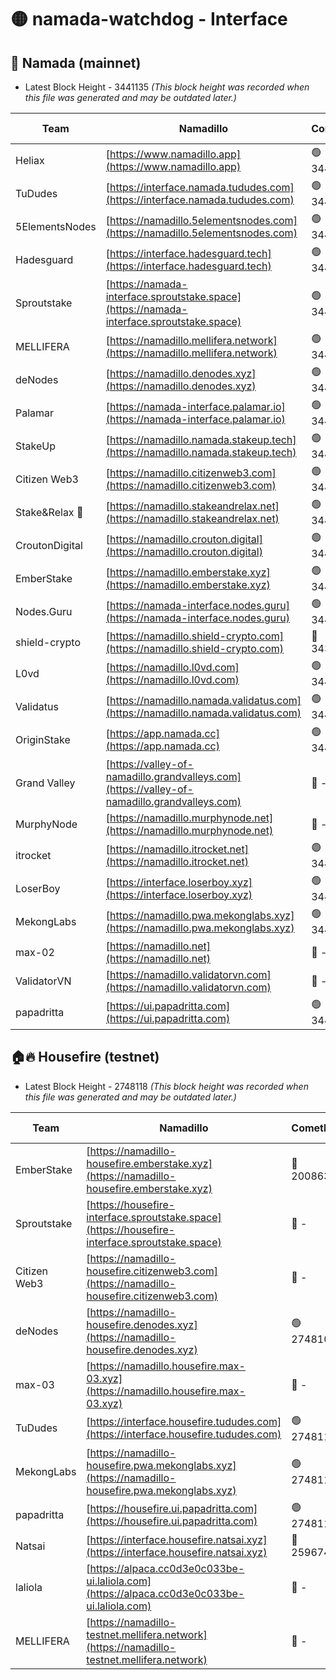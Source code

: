 # 🟡 namada-watchdog - Interface

## 🚀 Namada (mainnet)
- Latest Block Height - 3441135 *(This block height was recorded when this file was generated and may be outdated later.)*

| Team | Namadillo | CometBFT | Indexer | MASP Indexer |
|-|-|-|-|-|
| Heliax | [https://www.namadillo.app](https://www.namadillo.app) | 🟢 3441100 | 🟢 3441100 | 🟢 3441100 |
| TuDudes | [https://interface.namada.tududes.com](https://interface.namada.tududes.com) | 🟢 3441098 | 🟢 3441097 | 🟢 3441097 |
| 5ElementsNodes | [https://namadillo.5elementsnodes.com](https://namadillo.5elementsnodes.com) | 🟢 3441100 | 🟢 3441100 | 🟢 3441100 |
| Hadesguard | [https://interface.hadesguard.tech](https://interface.hadesguard.tech) | 🟢 3441101 | 🟢 3441098 | 🟢 3441098 |
| Sproutstake | [https://namada-interface.sproutstake.space](https://namada-interface.sproutstake.space) | 🟢 3441101 | 🟢 3441101 | 🟢 3441101 |
| MELLIFERA | [https://namadillo.mellifera.network](https://namadillo.mellifera.network) | 🟢 3441102 | 🟢 3441102 | 🟢 3441102 |
| deNodes | [https://namadillo.denodes.xyz](https://namadillo.denodes.xyz) | 🟢 3441102 | 🟢 3441102 | 🟢 3441102 |
| Palamar | [https://namada-interface.palamar.io](https://namada-interface.palamar.io) | 🟢 3441103 | 🟢 3441103 | 🟢 3441103 |
| StakeUp | [https://namadillo.namada.stakeup.tech](https://namadillo.namada.stakeup.tech) | 🟢 3441103 | 🟢 3441103 | 🟢 3441103 |
| Citizen Web3 | [https://namadillo.citizenweb3.com](https://namadillo.citizenweb3.com) | 🟢 3441104 | 🟢 3441102 | 🟢 3441102 |
| Stake&Relax 🦥 | [https://namadillo.stakeandrelax.net](https://namadillo.stakeandrelax.net) | 🟢 3441104 | 🟢 3441104 | 🟢 3441104 |
| CroutonDigital | [https://namadillo.crouton.digital](https://namadillo.crouton.digital) | 🟢 3441105 | 🟢 3441105 | 🟢 3441105 |
| EmberStake | [https://namadillo.emberstake.xyz](https://namadillo.emberstake.xyz) | 🟢 3441105 | 🟢 3441105 | 🟢 3441105 |
| Nodes.Guru | [https://namada-interface.nodes.guru](https://namada-interface.nodes.guru) | 🟢 3441106 | 🟢 3441106 | 🟢 3441106 |
| shield-crypto | [https://namadillo.shield-crypto.com](https://namadillo.shield-crypto.com) | 🔴 3433542 | 🔴 - | 🔴 - |
| L0vd | [https://namadillo.l0vd.com](https://namadillo.l0vd.com) | 🟢 3441111 | 🟢 3441111 | 🟢 3441111 |
| Validatus | [https://namadillo.namada.validatus.com](https://namadillo.namada.validatus.com) | 🟢 3441112 | 🟢 3441112 | 🟢 3441112 |
| OriginStake | [https://app.namada.cc](https://app.namada.cc) | 🟢 3441112 | 🟢 3441112 | 🟢 3441112 |
| Grand Valley | [https://valley-of-namadillo.grandvalleys.com](https://valley-of-namadillo.grandvalleys.com) | 🔴 - | 🔴 - | 🔴 - |
| MurphyNode | [https://namadillo.murphynode.net](https://namadillo.murphynode.net) | 🔴 - | 🔴 - | 🔴 - |
| itrocket | [https://namadillo.itrocket.net](https://namadillo.itrocket.net) | 🟢 3441130 | 🟢 3441129 | 🟢 3441130 |
| LoserBoy | [https://interface.loserboy.xyz](https://interface.loserboy.xyz) | 🟢 3441130 | 🟢 3441130 | 🟢 3441130 |
| MekongLabs | [https://namadillo.pwa.mekonglabs.xyz](https://namadillo.pwa.mekonglabs.xyz) | 🟢 3441131 | 🟢 3441131 | 🟢 3441131 |
| max-02 | [https://namadillo.net](https://namadillo.net) | 🔴 - | 🔴 - | 🔴 - |
| ValidatorVN | [https://namadillo.validatorvn.com](https://namadillo.validatorvn.com) | 🔴 - | 🔴 - | 🔴 - |
| papadritta | [https://ui.papadritta.com](https://ui.papadritta.com) | 🟢 3441135 | 🟢 3441135 | 🔴 - |

## 🏠🔥 Housefire (testnet)
- Latest Block Height - 2748118 *(This block height was recorded when this file was generated and may be outdated later.)*

| Team | Namadillo | CometBFT | Indexer | MASP Indexer |
|-|-|-|-|-|
| EmberStake | [https://namadillo-housefire.emberstake.xyz](https://namadillo-housefire.emberstake.xyz) | 🔴 2008636 | 🔴 - | 🔴 - |
| Sproutstake | [https://housefire-interface.sproutstake.space](https://housefire-interface.sproutstake.space) | 🔴 - | 🔴 - | 🔴 - |
| Citizen Web3 | [https://namadillo-housefire.citizenweb3.com](https://namadillo-housefire.citizenweb3.com) | 🔴 - | 🔴 - | 🔴 - |
| deNodes | [https://namadillo-housefire.denodes.xyz](https://namadillo-housefire.denodes.xyz) | 🟢 2748108 | 🟢 2748108 | 🟢 2748108 |
| max-03 | [https://namadillo.housefire.max-03.xyz](https://namadillo.housefire.max-03.xyz) | 🔴 - | 🔴 - | 🔴 - |
| TuDudes | [https://interface.housefire.tududes.com](https://interface.housefire.tududes.com) | 🟢 2748117 | 🟢 2748117 | 🟢 2748117 |
| MekongLabs | [https://namadillo-housefire.pwa.mekonglabs.xyz](https://namadillo-housefire.pwa.mekonglabs.xyz) | 🟢 2748117 | 🟢 2748117 | 🟢 2748117 |
| papadritta | [https://housefire.ui.papadritta.com](https://housefire.ui.papadritta.com) | 🟢 2748118 | 🟢 2748117 | 🟢 2748118 |
| Natsai | [https://interface.housefire.natsai.xyz](https://interface.housefire.natsai.xyz) | 🔴 2596741 | 🔴 2596741 | 🔴 2596741 |
| laliola | [https://alpaca.cc0d3e0c033be-ui.laliola.com](https://alpaca.cc0d3e0c033be-ui.laliola.com) | 🔴 - | 🔴 - | 🔴 - |
| MELLIFERA | [https://namadillo-testnet.mellifera.network](https://namadillo-testnet.mellifera.network) | 🔴 - | 🟢 2748120 | 🔴 2607259 |

